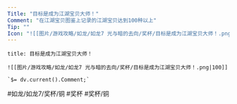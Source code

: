 ```yaml
---
Title: "目标是成为江湖宝贝大师！"
Comment: "在江湖宝贝图鉴上记录的江湖宝贝达到100种以上"
Tip: ""
Icon: "![[图片/游戏攻略/如龙/如龙7 光与暗的去向/奖杯/目标是成为江湖宝贝大师！.png|30]]"
---
```

```ad-common-bronze-trophy
title: 目标是成为江湖宝贝大师！

![[图片/游戏攻略/如龙/如龙7 光与暗的去向/奖杯/目标是成为江湖宝贝大师！.png|100]]

`$= dv.current().Comment;`

```

#如龙/如龙7/奖杯/铜 #奖杯 #奖杯/铜
